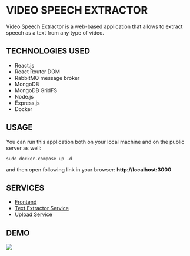 # VIDEO SPEECH EXTRACTOR

Video Speech Extractor is a web-based application that allows to extract speech as a text from any type of video.

## TECHNOLOGIES USED

- React.js
- React Router DOM
- RabbitMQ message broker
- MongoDB
- MongoDB GridFS
- Node.js
- Express.js
- Docker

## USAGE
You can run this application both on your local machine and on the public server as well:

```
sudo docker-compose up -d
```
and then open following link in your browser: **http://localhost:3000**

## SERVICES
- [Frontend](./front-end/)
- [Text Extractor Service](./text_extractor_service/)
- [Upload Service](./upload_service/)

## DEMO

[![](https://img.youtube.com/vi/OTURI-zoPOw/hqdefault.jpg)](https://www.youtube.com/watch?v=OTURI-zoPOw)